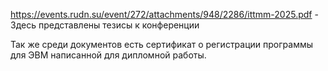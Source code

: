 https://events.rudn.su/event/272/attachments/948/2286/ittmm-2025.pdf  -  Здесь представлены тезисы к конференции

Так же среди документов есть сертификат о регистрации программы для ЭВМ написанной для дипломной работы.

